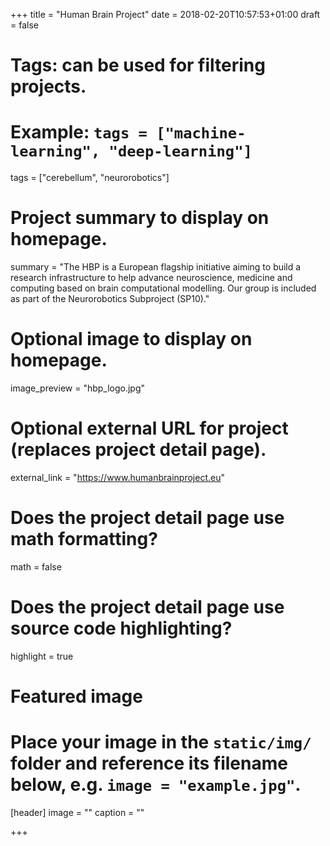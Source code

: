+++
title = "Human Brain Project"
date = 2018-02-20T10:57:53+01:00
draft = false

# Tags: can be used for filtering projects.
# Example: `tags = ["machine-learning", "deep-learning"]`
tags = ["cerebellum", "neurorobotics"]

# Project summary to display on homepage.
summary = "The HBP is a European flagship initiative aiming to build a research infrastructure to help advance neuroscience, medicine and computing based on brain computational modelling. Our group is included as part of the Neurorobotics Subproject (SP10)."

# Optional image to display on homepage.
image_preview = "hbp_logo.jpg"

# Optional external URL for project (replaces project detail page).
external_link = "https://www.humanbrainproject.eu"

# Does the project detail page use math formatting?
math = false

# Does the project detail page use source code highlighting?
highlight = true

# Featured image
# Place your image in the `static/img/` folder and reference its filename below, e.g. `image = "example.jpg"`.
[header]
image = ""
caption = ""

+++
